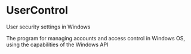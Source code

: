 # UserControl
User security settings in Windows

The program for managing accounts and access control in Windows OS, using the capabilities of the Windows API
